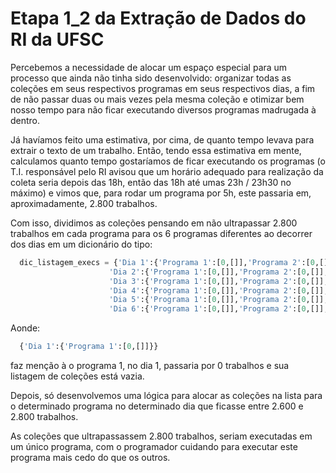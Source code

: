 # Etapa 1_2 da Extração de Dados do RI da UFSC

Percebemos a necessidade de alocar um espaço especial para um processo que ainda não tinha sido desenvolvido: organizar todas as coleções em seus respectivos programas em seus respectivos dias, a fim de não passar duas ou mais vezes pela mesma coleção e otimizar bem nosso tempo para não ficar executando diversos programas madrugada à dentro.

Já havíamos feito uma estimativa, por cima, de quanto tempo levava para extrair o texto de um trabalho. Então, tendo essa estimativa em mente, calculamos quanto tempo gostaríamos de ficar executando os programas (o T.I. responsável pelo RI avisou que um horário adequado para realização da coleta seria depois das 18h, então das 18h até umas 23h / 23h30 no máximo) e vimos que, para rodar um programa por 5h, este passaria em, aproximadamente, 2.800 trabalhos.

Com isso, dividimos as coleções pensando em não ultrapassar 2.800 trabalhos em cada programa para os 6 programas diferentes ao decorrer dos dias em um dicionário do tipo:

```python
  dic_listagem_execs = {'Dia 1':{'Programa 1':[0,[]],'Programa 2':[0,[]],'Programa 3':[0,[]],'Programa 4':[0,[]],'Programa 5':[0,[]],'Programa 6':[0,[]]},
                      'Dia 2':{'Programa 1':[0,[]],'Programa 2':[0,[]],'Programa 3':[0,[]],'Programa 4':[0,[]],'Programa 5':[0,[]],'Programa 6':[0,[]]},
                      'Dia 3':{'Programa 1':[0,[]],'Programa 2':[0,[]],'Programa 3':[0,[]],'Programa 4':[0,[]],'Programa 5':[0,[]],'Programa 6':[0,[]]},
                      'Dia 4':{'Programa 1':[0,[]],'Programa 2':[0,[]],'Programa 3':[0,[]],'Programa 4':[0,[]],'Programa 5':[0,[]],'Programa 6':[0,[]]},
                      'Dia 5':{'Programa 1':[0,[]],'Programa 2':[0,[]],'Programa 3':[0,[]],'Programa 4':[0,[]],'Programa 5':[0,[]],'Programa 6':[0,[]]},
                      'Dia 6':{'Programa 1':[0,[]],'Programa 2':[0,[]],'Programa 3':[0,[]],'Programa 4':[0,[]],'Programa 5':[0,[]],'Programa 6':[0,[]]}}
```

Aonde:
```python
  {'Dia 1':{'Programa 1':[0,[]]}}
```
faz menção à o programa 1, no dia 1, passaria por 0 trabalhos e sua listagem de coleções está vazia.

Depois, só desenvolvemos uma lógica para alocar as coleções na lista para o determinado programa no determinado dia que ficasse entre 2.600 e 2.800 trabalhos.

As coleções que ultrapassassem 2.800 trabalhos, seriam executadas em um único programa, com o programador cuidando para executar este programa mais cedo do que os outros.
